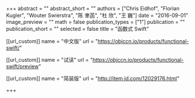 +++
abstract = ""
abstract_short = ""
authors = ["Chris Eidhof", "Florian Kugler", "Wouter Swierstra", "陈 聿菡", "杜 欣", "王 巍"]
date = "2016-09-01"
image_preview = ""
math = false
publication_types = ["1"]
publication = ""
publication_short = ""
selected = false
title = "函数式 Swift"

[[url_custom]]
name = "中文版"
url = "https://objccn.io/products/functional-swift/"

[[url_custom]]
name = "试读"
url = "https://objccn.io/products/functional-swift/preview"

[[url_custom]]
name = "简装版"
url = "http://item.jd.com/12029176.html"

+++

